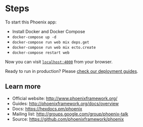 # Steps

To start this Phoenix app:

  * Install Docker and Docker Compose
  * `docker-compose up -d`
  * `docker-compose run web mix deps.get`
  * `docker-compose run web mix ecto.create`
  * `docker-compose restart web`

Now you can visit [`localhost:4000`](http://localhost:4000) from your browser.

Ready to run in production? Please [check our deployment guides](http://www.phoenixframework.org/docs/deployment).

## Learn more

  * Official website: http://www.phoenixframework.org/
  * Guides: http://phoenixframework.org/docs/overview
  * Docs: https://hexdocs.pm/phoenix
  * Mailing list: http://groups.google.com/group/phoenix-talk
  * Source: https://github.com/phoenixframework/phoenix
